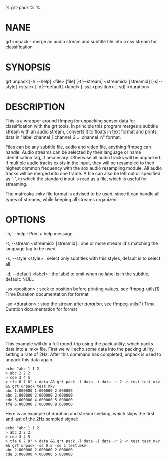 % grt-pack
% 
% 

# NANE

 grt-unpack - merge an audio stream and subtitle file into a csv stream for classification

# SYNOPSIS
 grt unpack [-h|--help] \<file\> [file] [-t|--stream] \<streamid\> [streamid]
            [-s|--style] \<style\> [-d|--default] \<label\> [-ss] \<position\>
            [-sd] \<duration\>

# DESCRIPTION

 This is a wrapper around ffmpeg for unpacking sensor data for classification with the grt tools. In principle this program merges a subtitle stream with an audio stream, converts it to floats in text format and prints data in "label channel_1 channel_2 ... channel_n" format. 

 Files can be any subtitle file, audio and video file, anything ffmpeg can handle. Audio streams can be selected by their language or name identification tag, if neccesary. Otherwise all audio tracks will be unpacked. If multiple audio tracks exists in the input, they will be resampled to their highest common frequency with the sox audio resampling module. All audio tracks will be merged into one frame. A file can also be left out or specified as '-', in which the standard input is read as a file, which is useful for streaming.

 The matroska .mkv file format is advised to be used, since it can handle all types of streams, while keeping all streams organized.

# OPTIONS

-h, --help
:   Print a help message. 

-t, --stream \<streamid\> [streamid]
:   one or more stream id's matching the language tag to be used

-s, --style \<style\>
:   select only subtitles with this styles, default is to select all

-d, --default \<label\>
:   the label to emit when no label is in the subtitle, default: NULL

-ss \<position\>
:   seek to position before printing values, see ffmpeg-utils(1) Time Duration documentation for format
 
-sd \<duration\>
:   stop the stream after *duration*, see ffmpeg-utils(1) Time Duration documentation for format


# EXAMPLES

 This example will do a full round-trip using the pack utility, which packs data
into a .mkv file. First we will echo some data into the packing utility, setting
a rate of 2Hz. After this command has completed, unpack is used to unpack this
data again.

    echo "abc 1 1 2
    > abc 2 2 2
    > cde 3 4 5 
    > tfe 6 7 8" > data && grt pack -l data -i data -r 2 -n test test.mkv && grt unpack test.mkv
    abc 1.000000 1.000000 2.000000 
    abc 2.000000 2.000000 2.000000 
    cde 3.000000 4.000000 5.000000 
    tfe 6.000000 7.000000 8.000000 


 Here is an example of duration and stream seeking, which skips the first and
last of the 2Hz sampled signal:

    echo "abc 1 1 2
    > abc 2 2 2
    > cde 3 4 5 
    > tfe 6 7 8" > data && grt pack -l data -i data -r 2 -n test test.mkv && grt unpack -ss 0.5 -sd 1 test.mkv
    abc 2.000000 2.000000 2.000000 
    cde 3.000000 4.000000 5.000000 
